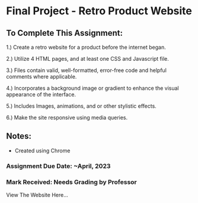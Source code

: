# Final Project - Retro Product Website
 
## To Complete This Assignment: 

1.) Create a retro website for a product before the internet began. 

2.) Utilize 4 HTML pages, and at least one CSS and Javascript file.

3.) Files contain valid, well-formatted, error-free code and helpful comments where applicable.

4.) Incorporates a background image or gradient to enhance the visual appearance of the interface. 

5.) Includes Images, animations, and or other stylistic effects. 

6.) Make the site responsive using media queries. 

## Notes: 
- Created using Chrome

### Assignment Due Date: ~April, 2023
### Mark Received: Needs Grading by Professor

View The Website Here... 
